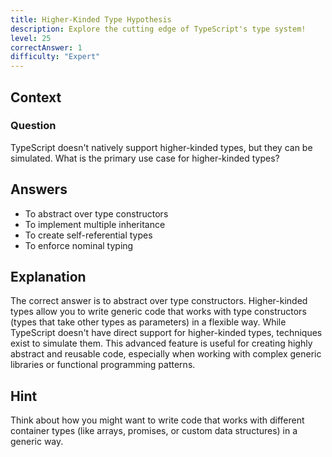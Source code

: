 ```yaml
---
title: Higher-Kinded Type Hypothesis
description: Explore the cutting edge of TypeScript's type system!
level: 25
correctAnswer: 1
difficulty: "Expert"
---
```


## Context

### Question
TypeScript doesn't natively support higher-kinded types, but they can be simulated. What is the primary use case for higher-kinded types?

## Answers
- To abstract over type constructors
- To implement multiple inheritance
- To create self-referential types
- To enforce nominal typing

## Explanation
The correct answer is to abstract over type constructors. Higher-kinded types allow you to write generic code that works with type constructors (types that take other types as parameters) in a flexible way. While TypeScript doesn't have direct support for higher-kinded types, techniques exist to simulate them. This advanced feature is useful for creating highly abstract and reusable code, especially when working with complex generic libraries or functional programming patterns.

## Hint
Think about how you might want to write code that works with different container types (like arrays, promises, or custom data structures) in a generic way.